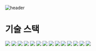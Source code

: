![header](https://capsule-render.vercel.app/api?type=waving&color=auto&height=300&section=header&text=하느님께는%20모든%20것이%20가능하다%20&fontSize=60&animation=twinkling)

<h1>기술 스택</h1>

<img src="https://img.shields.io/badge/java-007396?style=for-the-badge&logo=java&logoColor=white">
<img src="https://img.shields.io/badge/c-A8B9CC?style=for-the-badge&logo=c&logoColor=white">

<img src="https://img.shields.io/badge/json-000000?style=for-the-badge&logo=json&logoColor=white">

<img src="https://img.shields.io/badge/gradle-02303A?style=for-the-badge&logo=gradle&logoColor=white">
<img src="https://img.shields.io/badge/apachetomcat-F8DC75?style=for-the-badge&logo=apachetomcat&logoColor=white">

<img src="https://img.shields.io/badge/thymeleaf-005F0F?style=for-the-badge&logo=thymeleaf&logoColor=white">

<img src="https://img.shields.io/badge/spring-6DB33F?style=for-the-badge&logo=spring&logoColor=white">
<img src="https://img.shields.io/badge/springboot-6DB33F?style=for-the-badge&logo=springboot&logoColor=white">

<img src="https://img.shields.io/badge/oracle-f80000?style=for-the-badge&logo=oracle&logoColor=white">


<img src="https://img.shields.io/badge/github-181717?style=for-the-badge&logo=github&logoColor=white">


<img src="https://img.shields.io/badge/javascript-F7DF1E?style=for-the-badge&logo=javascript&logoColor=white">
<img src="https://img.shields.io/badge/react-61DAFB?style=for-the-badge&logo=react&logoColor=white">


<img src="https://img.shields.io/badge/html5-E34F24?style=for-the-badge&logo=html5&logoColor=white">
<img src="https://img.shields.io/badge/css3-1572B6?style=for-the-badge&logo=css3&logoColor=white">

